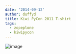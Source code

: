 ```yaml
---
date: '2014-09-12'
author: duffyd
title: Kiwi PyCon 2011 T-shirt
tags:
  - zopeplone
  - kiwipycon
---
```


![image](https://1drv.ms/i/s!AsJfVUEHse4xhBdSqF6qU0IjdEEz?embed=1&width=250&height=333)
